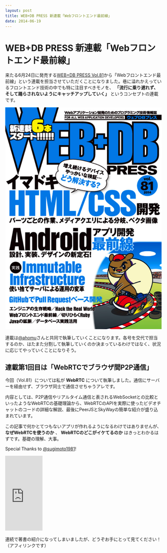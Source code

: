 ```yaml
---
layout: post
title: WEB+DB PRESS 新連載「Webフロントエンド最前線」
date: 2014-06-19
---
```


# WEB+DB PRESS 新連載「Webフロントエンド最前線」

来たる6月24日に発売する[WEB+DB PRESS Vol.81](http://www.amazon.co.jp/gp/product/4774165069/)から「Webフロントエンド最前線」という連載を担当させていただくことになりました。巷に溢れかえっているフロントエンド技術の中でも特に注目すべきモノを、 **「流行に乗り遅れず、そして踊らされないようにキャッチアップしていく」** というコンセプトの連載です。

![](/img/posts/2014/wdpress-frontend-series-webrtc/cover.jpg)

連載は[@ahomu](http://twitter.com/ahomu)さんと共同で執筆していくことになります。各号を交代で担当するのか、はたまた分割して執筆していくのか決まっているわけではなく、状況に応じてやっていくことになりそう。

## 連載第1回目は「WebRTCでブラウザ間P2P通信」

今回（Vol.81）については私が **WebRTC** について執筆しました。通信にサーバーを経由せず、ブラウザ同士で通信させちゃうアレです。

内容としては、P2P通信やリアルタイム通信と表されるWebSocketとの比較といったようなWebRTCの基礎理論から、WebRTCのAPIを実際に使ったビデオチャットのコードの詳細な解説、最後にPeerJSとSkyWayの簡単な紹介が盛り込まれています。

この記事で何かとてつもないアプリが作れるようになるわけではありませんが、 **なぜWebRTCを使うのか** 、 **WebRTCのどこがイケてるのか** はきっとわかるはずです。基礎の理解、大事。

Special Thanks to [@sugimoto1981](http://twitter.com/sugimoto1981)!

<iframe src="https://rcm-fe.amazon-adsystem.com/e/cm?t=1000ch-22&o=9&p=8&l=as1&asins=4774165069&ref=qf_sp_asin_til&fc1=000000&IS2=1&lt1=_blank&m=amazon&lc1=0000FF&bc1=000000&bg1=FFFFFF&f=ifr" style="width:120px;height:240px;" scrolling="no" marginwidth="0" marginheight="0" frameborder="0"></iframe>

連続で著書の紹介になってしまいましたが、どうぞお手にとって見てください！（アフィリンクです）
